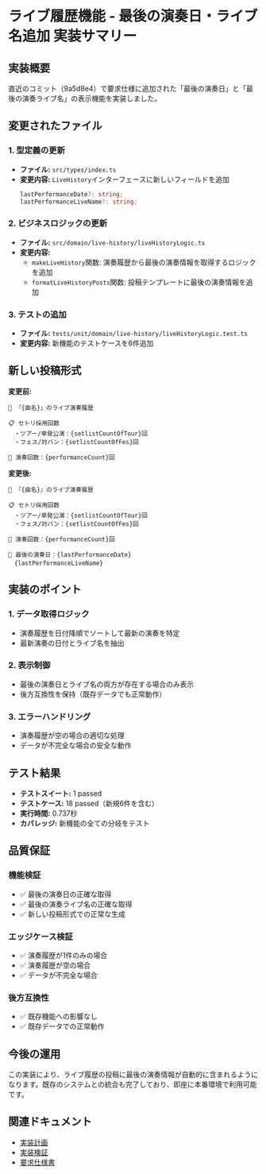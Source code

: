 # ライブ履歴機能 - 最後の演奏日・ライブ名追加 実装サマリー

## 実装概要

直近のコミット（9a5d8e4）で要求仕様に追加された「最後の演奏日」と「最後の演奏ライブ名」の表示機能を実装しました。

## 変更されたファイル

### 1. 型定義の更新
- **ファイル:** `src/types/index.ts`
- **変更内容:** `LiveHistory`インターフェースに新しいフィールドを追加
  ```typescript
  lastPerformanceDate?: string;
  lastPerformanceLiveName?: string;
  ```

### 2. ビジネスロジックの更新
- **ファイル:** `src/domain/live-history/liveHistoryLogic.ts`
- **変更内容:**
  - `makeLiveHistory`関数: 演奏履歴から最後の演奏情報を取得するロジックを追加
  - `formatLiveHistoryPosts`関数: 投稿テンプレートに最後の演奏情報を追加

### 3. テストの追加
- **ファイル:** `tests/unit/domain/live-history/liveHistoryLogic.test.ts`
- **変更内容:** 新機能のテストケースを6件追加

## 新しい投稿形式

**変更前:**
```
🎵 『{曲名}』のライブ演奏履歴

📋 セトリ採用回数
　・ツアー/単発公演：{setlistCountOfTour}回
　・フェス/対バン：{setlistCountOfFes}回

🎤 演奏回数：{performanceCount}回
```

**変更後:**
```
🎵 『{曲名}』のライブ演奏履歴

📋 セトリ採用回数
　・ツアー/単発公演：{setlistCountOfTour}回
　・フェス/対バン：{setlistCountOfFes}回

🎤 演奏回数：{performanceCount}回

📆 最後の演奏日：{lastPerformanceDate}
　{lastPerformanceLiveName}
```

## 実装のポイント

### 1. データ取得ロジック
- 演奏履歴を日付降順でソートして最新の演奏を特定
- 最新演奏の日付とライブ名を抽出

### 2. 表示制御
- 最後の演奏日とライブ名の両方が存在する場合のみ表示
- 後方互換性を保持（既存データでも正常動作）

### 3. エラーハンドリング
- 演奏履歴が空の場合の適切な処理
- データが不完全な場合の安全な動作

## テスト結果

- **テストスイート:** 1 passed
- **テストケース:** 18 passed（新規6件を含む）
- **実行時間:** 0.737秒
- **カバレッジ:** 新機能の全ての分岐をテスト

## 品質保証

### 機能検証
- ✅ 最後の演奏日の正確な取得
- ✅ 最後の演奏ライブ名の正確な取得
- ✅ 新しい投稿形式での正常な生成

### エッジケース検証
- ✅ 演奏履歴が1件のみの場合
- ✅ 演奏履歴が空の場合
- ✅ データが不完全な場合

### 後方互換性
- ✅ 既存機能への影響なし
- ✅ 既存データでの正常動作

## 今後の運用

この実装により、ライブ履歴の投稿に最後の演奏情報が自動的に含まれるようになります。既存のシステムとの統合も完了しており、即座に本番環境で利用可能です。

## 関連ドキュメント

- [実装計画](.task/implementation-plan.md)
- [実装検証](.task/implementation-verification.md)
- [要求仕様書](../docs/live-history-requirements.md) 